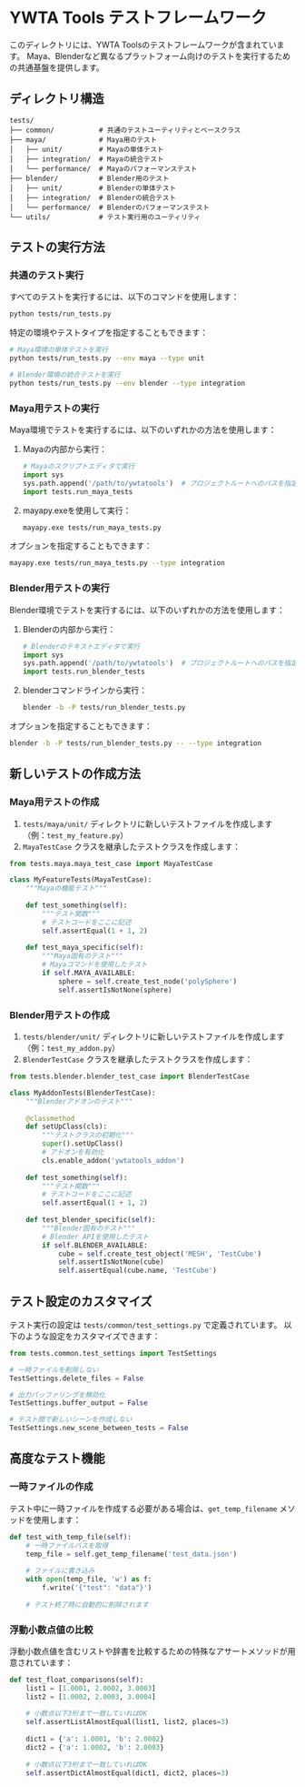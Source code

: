 # YWTA Tools テストフレームワーク

このディレクトリには、YWTA Toolsのテストフレームワークが含まれています。
Maya、Blenderなど異なるプラットフォーム向けのテストを実行するための共通基盤を提供します。

## ディレクトリ構造

```
tests/
├── common/           # 共通のテストユーティリティとベースクラス
├── maya/             # Maya用のテスト
│   ├── unit/         # Mayaの単体テスト
│   ├── integration/  # Mayaの統合テスト
│   └── performance/  # Mayaのパフォーマンステスト
├── blender/          # Blender用のテスト
│   ├── unit/         # Blenderの単体テスト
│   ├── integration/  # Blenderの統合テスト
│   └── performance/  # Blenderのパフォーマンステスト
└── utils/            # テスト実行用のユーティリティ
```

## テストの実行方法

### 共通のテスト実行

すべてのテストを実行するには、以下のコマンドを使用します：

```bash
python tests/run_tests.py
```

特定の環境やテストタイプを指定することもできます：

```bash
# Maya環境の単体テストを実行
python tests/run_tests.py --env maya --type unit

# Blender環境の統合テストを実行
python tests/run_tests.py --env blender --type integration
```

### Maya用テストの実行

Maya環境でテストを実行するには、以下のいずれかの方法を使用します：

1. Mayaの内部から実行：
   ```python
   # Mayaのスクリプトエディタで実行
   import sys
   sys.path.append('/path/to/ywtatools')  # プロジェクトルートへのパスを指定
   import tests.run_maya_tests
   ```

2. mayapy.exeを使用して実行：
   ```bash
   mayapy.exe tests/run_maya_tests.py
   ```

オプションを指定することもできます：

```bash
mayapy.exe tests/run_maya_tests.py --type integration
```

### Blender用テストの実行

Blender環境でテストを実行するには、以下のいずれかの方法を使用します：

1. Blenderの内部から実行：
   ```python
   # Blenderのテキストエディタで実行
   import sys
   sys.path.append('/path/to/ywtatools')  # プロジェクトルートへのパスを指定
   import tests.run_blender_tests
   ```

2. blenderコマンドラインから実行：
   ```bash
   blender -b -P tests/run_blender_tests.py
   ```

オプションを指定することもできます：

```bash
blender -b -P tests/run_blender_tests.py -- --type integration
```

## 新しいテストの作成方法

### Maya用テストの作成

1. `tests/maya/unit/` ディレクトリに新しいテストファイルを作成します（例：`test_my_feature.py`）
2. `MayaTestCase` クラスを継承したテストクラスを作成します：

```python
from tests.maya.maya_test_case import MayaTestCase

class MyFeatureTests(MayaTestCase):
    """Mayaの機能テスト"""
    
    def test_something(self):
        """テスト関数"""
        # テストコードをここに記述
        self.assertEqual(1 + 1, 2)
    
    def test_maya_specific(self):
        """Maya固有のテスト"""
        # Mayaコマンドを使用したテスト
        if self.MAYA_AVAILABLE:
            sphere = self.create_test_node('polySphere')
            self.assertIsNotNone(sphere)
```

### Blender用テストの作成

1. `tests/blender/unit/` ディレクトリに新しいテストファイルを作成します（例：`test_my_addon.py`）
2. `BlenderTestCase` クラスを継承したテストクラスを作成します：

```python
from tests.blender.blender_test_case import BlenderTestCase

class MyAddonTests(BlenderTestCase):
    """Blenderアドオンのテスト"""
    
    @classmethod
    def setUpClass(cls):
        """テストクラスの初期化"""
        super().setUpClass()
        # アドオンを有効化
        cls.enable_addon('ywtatools_addon')
    
    def test_something(self):
        """テスト関数"""
        # テストコードをここに記述
        self.assertEqual(1 + 1, 2)
    
    def test_blender_specific(self):
        """Blender固有のテスト"""
        # Blender APIを使用したテスト
        if self.BLENDER_AVAILABLE:
            cube = self.create_test_object('MESH', 'TestCube')
            self.assertIsNotNone(cube)
            self.assertEqual(cube.name, 'TestCube')
```

## テスト設定のカスタマイズ

テスト実行の設定は `tests/common/test_settings.py` で定義されています。
以下のような設定をカスタマイズできます：

```python
from tests.common.test_settings import TestSettings

# 一時ファイルを削除しない
TestSettings.delete_files = False

# 出力バッファリングを無効化
TestSettings.buffer_output = False

# テスト間で新しいシーンを作成しない
TestSettings.new_scene_between_tests = False
```

## 高度なテスト機能

### 一時ファイルの作成

テスト中に一時ファイルを作成する必要がある場合は、`get_temp_filename` メソッドを使用します：

```python
def test_with_temp_file(self):
    # 一時ファイルパスを取得
    temp_file = self.get_temp_filename('test_data.json')
    
    # ファイルに書き込み
    with open(temp_file, 'w') as f:
        f.write('{"test": "data"}')
    
    # テスト終了時に自動的に削除されます
```

### 浮動小数点値の比較

浮動小数点値を含むリストや辞書を比較するための特殊なアサートメソッドが用意されています：

```python
def test_float_comparisons(self):
    list1 = [1.0001, 2.0002, 3.0003]
    list2 = [1.0002, 2.0003, 3.0004]
    
    # 小数点以下3桁まで一致していればOK
    self.assertListAlmostEqual(list1, list2, places=3)
    
    dict1 = {'a': 1.0001, 'b': 2.0002}
    dict2 = {'a': 1.0002, 'b': 2.0003}
    
    # 小数点以下3桁まで一致していればOK
    self.assertDictAlmostEqual(dict1, dict2, places=3)
